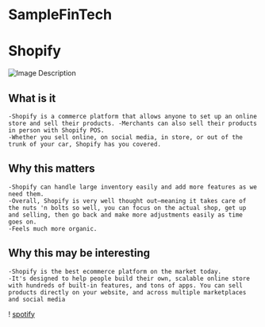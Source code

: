 # SampleFinTech

# Shopify 
![Image Description](https://www.google.com/url?sa=i&url=https%3A%2F%2Ftinuiti.com%2Fblog%2Femail-marketing%2Fshopify-mailchimp-integration-what-brands-need-to-know-faq%2F&psig=AOvVaw34SdAsXxceKqVCrpLRpc8B&ust=1606672174852000&source=images&cd=vfe&ved=0CAIQjRxqFwoTCJil0rnmpe0CFQAAAAAdAAAAABAD)
## What is it

    -Shopify is a commerce platform that allows anyone to set up an online store and sell their products. -Merchants can also sell their products in person with Shopify POS. 
    -Whether you sell online, on social media, in store, or out of the trunk of your car, Shopify has you covered.

## Why this matters
    -Shopify can handle large inventory easily and add more features as we need them. 
    -Overall, Shopify is very well thought out—meaning it takes care of the nuts 'n bolts so well, you can focus on the actual shop, get up and selling, then go back and make more adjustments easily as time goes on. 
    -Feels much more organic.

## Why this may be interesting

    -Shopify is the best ecommerce platform on the market today. 
    -It's designed to help people build their own, scalable online store with hundreds of built-in features, and tons of apps. You can sell products directly on your website, and across multiple marketplaces and social media

! [spotify](https://cdn.shopify.com/shopify-marketing_assets/static/shopify-favicon.png)

